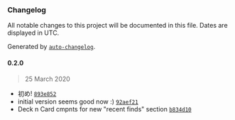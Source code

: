 ### Changelog

All notable changes to this project will be documented in this file. Dates are displayed in UTC.

Generated by [`auto-changelog`](https://github.com/CookPete/auto-changelog).

#### 0.2.0

> 25 March 2020

- 初め! [`893e852`](https://github.com/tehdarthvid/tehdarthvid.github.io/commit/893e8521243a4fc9e69ec2454963da73871b9586)
- initial version seems good now :) [`92aef21`](https://github.com/tehdarthvid/tehdarthvid.github.io/commit/92aef217474e6d85214090434bfd4ec46a6d94ef)
- Deck n Card cmpnts for new "recent finds" section [`b834d10`](https://github.com/tehdarthvid/tehdarthvid.github.io/commit/b834d10ee03c51d1414d41830dc8d19fa1383cce)
